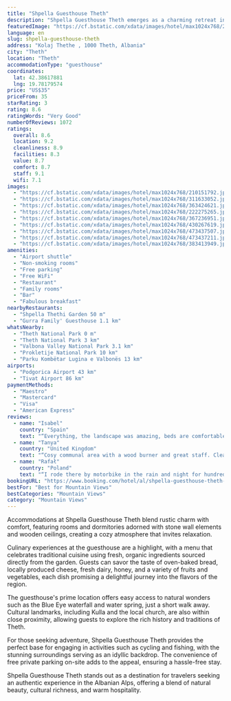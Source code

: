 ```yaml
---
title: "Shpella Guesthouse Theth"
description: "Shpella Guesthouse Theth emerges as a charming retreat in the heart of the Albanian Alps, offering a serene escape in the quaint village of Theth."
featuredImage: "https://cf.bstatic.com/xdata/images/hotel/max1024x768/210151792.jpg?k=600f3e29a34b8cbf1c547c05e26a3538ffd827b799df3819fa0a50a56031482a&o=&hp=1"
language: en
slug: shpella-guesthouse-theth
address: "Kolaj Thethe , 1000 Theth, Albania"
city: "Theth"
location: "Theth"
accommodationType: "guesthouse"
coordinates:
  lat: 42.38617881
  lng: 19.78179574
price: "US$35"
priceFrom: 35
starRating: 3
rating: 8.6
ratingWords: "Very Good"
numberOfReviews: 1072
ratings:
  overall: 8.6
  location: 9.2
  cleanliness: 8.9
  facilities: 8.3
  value: 8.7
  comfort: 8.7
  staff: 9.1
  wifi: 7.1
images:
  - "https://cf.bstatic.com/xdata/images/hotel/max1024x768/210151792.jpg?k=600f3e29a34b8cbf1c547c05e26a3538ffd827b799df3819fa0a50a56031482a&o=&hp=1"
  - "https://cf.bstatic.com/xdata/images/hotel/max1024x768/311633052.jpg?k=2096162c8dcab376b1240ff24ae73e39e92e2aec99289002fe9f253405ca8817&o=&hp=1"
  - "https://cf.bstatic.com/xdata/images/hotel/max1024x768/363424621.jpg?k=6ccebf59ca04f97e3b724cffc1c8a8f6d0511afc45afe19e55890124b4cb9055&o=&hp=1"
  - "https://cf.bstatic.com/xdata/images/hotel/max1024x768/222275265.jpg?k=8c4a147e19051ed32bfa08acab8954de3fc6bf199277c61c618632b43d0709bc&o=&hp=1"
  - "https://cf.bstatic.com/xdata/images/hotel/max1024x768/367236951.jpg?k=2954db88ec78425ca045102e078acc6b929acf3044fa20d38af4c4bd3e368894&o=&hp=1"
  - "https://cf.bstatic.com/xdata/images/hotel/max1024x768/430267619.jpg?k=8a633e1f17d62e552a13bd14ece5e2aaf8af63b7bc81d4021177a6b40d381da2&o=&hp=1"
  - "https://cf.bstatic.com/xdata/images/hotel/max1024x768/473437507.jpg?k=6142d31ebba55bb3363842a6695c3816f7a4c7d7ce74a7a1b12b69f182e02fa8&o=&hp=1"
  - "https://cf.bstatic.com/xdata/images/hotel/max1024x768/473437211.jpg?k=f048bface9203fd213a17177c144e71fd7d8b8130609cf0a42a5dbcfb67c7d51&o=&hp=1"
  - "https://cf.bstatic.com/xdata/images/hotel/max1024x768/383413949.jpg?k=d75c5e8277fc72d39770e05c39e60b773005de9282d1ef7e534396900a5ab43e&o=&hp=1"
amenities:
  - "Airport shuttle"
  - "Non-smoking rooms"
  - "Free parking"
  - "Free WiFi"
  - "Restaurant"
  - "Family rooms"
  - "Bar"
  - "Fabulous breakfast"
nearbyRestaurants:
  - "Shpella Thethi Garden 50 m"
  - "Gurra Family' Guesthouse 1.1 km"
whatsNearby:
  - "Theth National Park 0 m"
  - "Theth National Park 3 km"
  - "Valbona Valley National Park 3.1 km"
  - "Prokletije National Park 10 km"
  - "Parku Kombëtar Lugina e Valbonës 13 km"
airports:
  - "Podgorica Airport 43 km"
  - "Tivat Airport 86 km"
paymentMethods:
  - "Maestro"
  - "Mastercard"
  - "Visa"
  - "American Express"
reviews:
  - name: "Isabel"
    country: "Spain"
    text: "“Everything, the landscape was amazing, beds are comfortable, the food amazing (homemade soup fantastic!!). But the best was the staff, very kind and helpful with everything we need. We will back with no doubt!”"
  - name: "Tanya"
    country: "United Kingdom"
    text: "“Cosy communal area with a wood burner and great staff. Clean and safe with lovely cats and a dog. Fantastic breakfast included”"
  - name: "Rafał"
    country: "Poland"
    text: "“I rode there by motorbike in the rain and night for hundreds of kilometers. When I stepped into the Shpella I was welcomed with rakija and hot meal. One of the kind place. Unique. I felt like I was in quentin tarantino movie there. Met amazing...”"
bookingURL: "https://www.booking.com/hotel/al/shpella-guesthouse-theth-shkoder.en-gb.html?aid=8035640"
bestFor: "Best for Mountain Views"
bestCategories: "Mountain Views"
category: "Mountain Views"
---
```


Accommodations at Shpella Guesthouse Theth blend rustic charm with comfort, featuring rooms and dormitories adorned with stone wall elements and wooden ceilings, creating a cozy atmosphere that invites relaxation.

Culinary experiences at the guesthouse are a highlight, with a menu that celebrates traditional cuisine using fresh, organic ingredients sourced directly from the garden. Guests can savor the taste of oven-baked bread, locally produced cheese, fresh dairy, honey, and a variety of fruits and vegetables, each dish promising a delightful journey into the flavors of the region.

The guesthouse's prime location offers easy access to natural wonders such as the Blue Eye waterfall and water spring, just a short walk away. Cultural landmarks, including Kulla and the local church, are also within close proximity, allowing guests to explore the rich history and traditions of Theth.

For those seeking adventure, Shpella Guesthouse Theth provides the perfect base for engaging in activities such as cycling and fishing, with the stunning surroundings serving as an idyllic backdrop. The convenience of free private parking on-site adds to the appeal, ensuring a hassle-free stay.

Shpella Guesthouse Theth stands out as a destination for travelers seeking an authentic experience in the Albanian Alps, offering a blend of natural beauty, cultural richness, and warm hospitality.